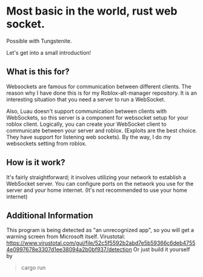 # Most basic in the world, rust web socket.

Possible with Tungstenite.

Let's get into a small introduction!

## What is this for?

Websockets are famous for communication between different clients.
The reason why I have done this is for my Roblox-alt-manager repository.
It is an interesting situation that you need a server to run a WebSocket.

Also, Luau doesn't support communication between clients with WebSockets, so this server is a component for websocket setup for your roblox client.
Logically, you can create your WebSocket client to communicate between your server and roblox. (Exploits are the best choice. They have support for listening web sockets).
By the way, I do my websockets setting from roblox.

## How is it work?

It's fairly straightforward; it involves utilizing your network to establish a WebSocket server.
You can configure ports on the network you use for the server and your home internet. (It's not recommended to use your home internet)

## Additional Information

This program is being detected as "an unrecognized app", so you will get a warning screen from Microsoft itself.
Virustotal: https://www.virustotal.com/gui/file/52c5f5592b2abd7e5b59366c6deb47554e0997678e3307d1ee38094a2b0bf937/detection
Or just build it yourself by

> cargo run

